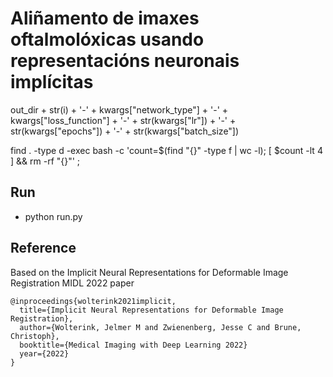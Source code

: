 # Aliñamento de imaxes oftalmolóxicas usando representacións neuronais implícitas

out_dir + str(i) + '-' + kwargs["network_type"] + '-' + kwargs["loss_function"] + '-' + str(kwargs["lr"]) + '-' + str(kwargs["epochs"]) + '-' + str(kwargs["batch_size"])

find . -type d -exec bash -c 'count=$(find "{}" -type f | wc -l); [ $count -lt 4 ] && rm -rf "{}"' \;

## Run

- python run.py

## Reference

Based on the Implicit Neural Representations for Deformable Image Registration MIDL 2022 paper

    @inproceedings{wolterink2021implicit,
      title={Implicit Neural Representations for Deformable Image Registration},
      author={Wolterink, Jelmer M and Zwienenberg, Jesse C and Brune, Christoph},
      booktitle={Medical Imaging with Deep Learning 2022}
      year={2022}
    }
